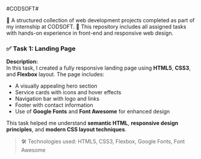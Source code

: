 #CODSOFT#

💼 A structured collection of web development projects completed as part of my internship at CODSOFT.
🚀 This repository includes all assigned tasks with hands-on experience in front-end and responsive web design.

### ✅ Task 1: Landing Page

**Description:**  
In this task, I created a fully responsive landing page using **HTML5**, **CSS3**, and **Flexbox** layout. The page includes:

- A visually appealing hero section
- Service cards with icons and hover effects
- Navigation bar with logo and links
- Footer with contact information
- Use of **Google Fonts** and **Font Awesome** for enhanced design

This task helped me understand **semantic HTML**, **responsive design principles**, and **modern CSS layout techniques**.

> 🛠 Technologies used: HTML5, CSS3, Flexbox, Google Fonts, Font Awesome
